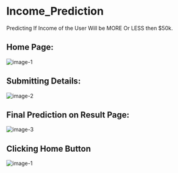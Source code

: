 # Income_Prediction
Predicting If Income of the User Will be MORE Or LESS then $50k.

## Home Page:

![image-1](https://user-images.githubusercontent.com/78957536/109657010-06d19080-7b8b-11eb-9630-f9628f8c245f.png)

## Submitting Details:

![image-2](https://user-images.githubusercontent.com/78957536/109656196-2caa6580-7b8a-11eb-9faf-e5744c982077.png)

## Final Prediction on Result Page:

![image-3](https://user-images.githubusercontent.com/78957536/109656602-9aef2800-7b8a-11eb-86ed-88aa3abc5101.png)

## Clicking Home Button 

![image-1](https://user-images.githubusercontent.com/78957536/109657010-06d19080-7b8b-11eb-9630-f9628f8c245f.png)
